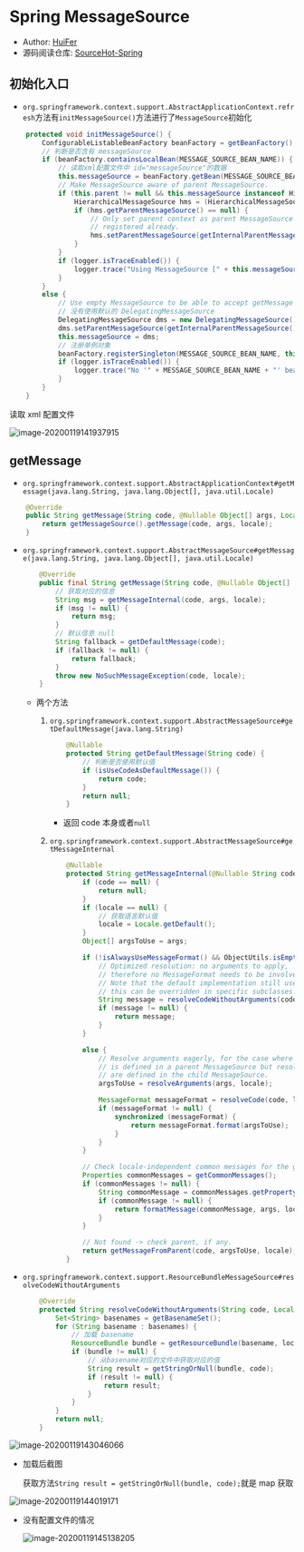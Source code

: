 # Spring MessageSource

- Author: [HuiFer](https://github.com/huifer)
- 源码阅读仓库: [SourceHot-Spring](https://github.com/SourceHot/spring-framework-read)

## 初始化入口

- `org.springframework.context.support.AbstractApplicationContext.refresh`方法有`initMessageSource()`方法进行了`MessageSource`初始化

```java
    protected void initMessageSource() {
        ConfigurableListableBeanFactory beanFactory = getBeanFactory();
        // 判断是否含有 messageSource
        if (beanFactory.containsLocalBean(MESSAGE_SOURCE_BEAN_NAME)) {
            // 读取xml配置文件中 id="messageSource"的数据
            this.messageSource = beanFactory.getBean(MESSAGE_SOURCE_BEAN_NAME, MessageSource.class);
            // Make MessageSource aware of parent MessageSource.
            if (this.parent != null && this.messageSource instanceof HierarchicalMessageSource) {
                HierarchicalMessageSource hms = (HierarchicalMessageSource) this.messageSource;
                if (hms.getParentMessageSource() == null) {
                    // Only set parent context as parent MessageSource if no parent MessageSource
                    // registered already.
                    hms.setParentMessageSource(getInternalParentMessageSource());
                }
            }
            if (logger.isTraceEnabled()) {
                logger.trace("Using MessageSource [" + this.messageSource + "]");
            }
        }
        else {
            // Use empty MessageSource to be able to accept getMessage calls.
            // 没有使用默认的 DelegatingMessageSource
            DelegatingMessageSource dms = new DelegatingMessageSource();
            dms.setParentMessageSource(getInternalParentMessageSource());
            this.messageSource = dms;
            // 注册单例对象
            beanFactory.registerSingleton(MESSAGE_SOURCE_BEAN_NAME, this.messageSource);
            if (logger.isTraceEnabled()) {
                logger.trace("No '" + MESSAGE_SOURCE_BEAN_NAME + "' bean, using [" + this.messageSource + "]");
            }
        }
    }

```

读取 xml 配置文件

![image-20200119141937915](../../../images/spring/image-20200119141937915.png)

## getMessage

- `org.springframework.context.support.AbstractApplicationContext#getMessage(java.lang.String, java.lang.Object[], java.util.Locale)`

```java
    @Override
    public String getMessage(String code, @Nullable Object[] args, Locale locale) throws NoSuchMessageException {
        return getMessageSource().getMessage(code, args, locale);
    }

```

- `org.springframework.context.support.AbstractMessageSource#getMessage(java.lang.String, java.lang.Object[], java.util.Locale)`

  ```java
      @Override
      public final String getMessage(String code, @Nullable Object[] args, Locale locale) throws NoSuchMessageException {
          // 获取对应的信息
          String msg = getMessageInternal(code, args, locale);
          if (msg != null) {
              return msg;
          }
          // 默认信息 null
          String fallback = getDefaultMessage(code);
          if (fallback != null) {
              return fallback;
          }
          throw new NoSuchMessageException(code, locale);
      }

  ```

  - 两个方法

    1. `org.springframework.context.support.AbstractMessageSource#getDefaultMessage(java.lang.String)`

       ```java
           @Nullable
           protected String getDefaultMessage(String code) {
               // 判断是否使用默认值
               if (isUseCodeAsDefaultMessage()) {
                   return code;
               }
               return null;
           }

       ```

       - 返回 code 本身或者`null`

    2. `org.springframework.context.support.AbstractMessageSource#getMessageInternal`

       ```JAVA
           @Nullable
           protected String getMessageInternal(@Nullable String code, @Nullable Object[] args, @Nullable Locale locale) {
               if (code == null) {
                   return null;
               }
               if (locale == null) {
                   // 获取语言默认值
                   locale = Locale.getDefault();
               }
               Object[] argsToUse = args;

               if (!isAlwaysUseMessageFormat() && ObjectUtils.isEmpty(args)) {
                   // Optimized resolution: no arguments to apply,
                   // therefore no MessageFormat needs to be involved.
                   // Note that the default implementation still uses MessageFormat;
                   // this can be overridden in specific subclasses.
                   String message = resolveCodeWithoutArguments(code, locale);
                   if (message != null) {
                       return message;
                   }
               }

               else {
                   // Resolve arguments eagerly, for the case where the message
                   // is defined in a parent MessageSource but resolvable arguments
                   // are defined in the child MessageSource.
                   argsToUse = resolveArguments(args, locale);

                   MessageFormat messageFormat = resolveCode(code, locale);
                   if (messageFormat != null) {
                       synchronized (messageFormat) {
                           return messageFormat.format(argsToUse);
                       }
                   }
               }

               // Check locale-independent common messages for the given message code.
               Properties commonMessages = getCommonMessages();
               if (commonMessages != null) {
                   String commonMessage = commonMessages.getProperty(code);
                   if (commonMessage != null) {
                       return formatMessage(commonMessage, args, locale);
                   }
               }

               // Not found -> check parent, if any.
               return getMessageFromParent(code, argsToUse, locale);
           }

       ```

- `org.springframework.context.support.ResourceBundleMessageSource#resolveCodeWithoutArguments`

  ```java
      @Override
      protected String resolveCodeWithoutArguments(String code, Locale locale) {
          Set<String> basenames = getBasenameSet();
          for (String basename : basenames) {
              // 加载 basename
              ResourceBundle bundle = getResourceBundle(basename, locale);
              if (bundle != null) {
                  // 从basename对应的文件中获取对应的值
                  String result = getStringOrNull(bundle, code);
                  if (result != null) {
                      return result;
                  }
              }
          }
          return null;
      }

  ```

![image-20200119143046066](../../../images/spring/image-20200119143046066.png)

- 加载后截图

  获取方法`String result = getStringOrNull(bundle, code);`就是 map 获取

![image-20200119144019171](../../../images/spring/image-20200119144019171.png)

- 没有配置文件的情况

  ![image-20200119145138205](../../../images/spring/image-20200119145138205.png)

